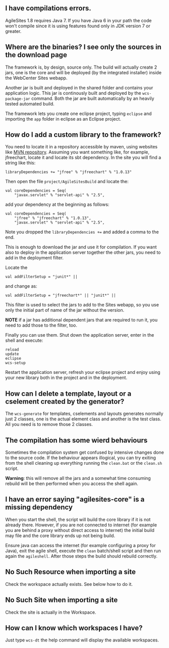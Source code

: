 ## I have compilations errors.

AgileSites 1.8 requires Java 7. If you have Java 6 in your path the code won't compile since it is using features found only in JDK version 7 or greater. 

## Where are the binaries? I see only the sources in the download page

The framework is, by design, source only. The build will actually create 2 jars, one is the core and will be deployed (by the integrated installer) inside the WebCenter Sites webapp. 

Another jar is built and deployed in the shared folder and contains your application logic. This jar is continously built and deployed by the `wcs-package-jar` command. Both the jar are built automatically by an heavily tested automated build.

The framework lets you create one eclipse project, typing `eclipse` and importing the `app` folder in eclipse as an Eclipse project.

## How do I add a custom library to the framework?

You need to locate it in a repository accessible by maven, using websites like [MVN repository](http://mvnrepository.com). Assuming you want something like, for example, jfreechart, locate it and locate its sbt dependency. In the site you will find a string like this:

```
libraryDependencies += "jfree" % "jfreechart" % "1.0.13"         
```

Then open the file `project/AgileSitesBuild` and  locate the:

```
val coreDependencies = Seq(
    "javax.servlet" % "servlet-api" % "2.5",
```

add your dependency at the beginning as follows:

```
val coreDependencies = Seq(
    "jfree" % "jfreechart" % "1.0.13",
    "javax.servlet" % "servlet-api" % "2.5",
```

Note you dropped the `libraryDependencies +=` and added a comma to the end.

This is enough to download the jar and use it for compilation.  If you want also to deploy in the application server together the other jars, you need to add in the deployment filter.

Locate the 

```
val addFilterSetup = "junit*" ||
```

and change as:

```
val addFilterSetup = "jfreechart*" || "junit*" ||
```

This filter is used to select the jars to add to the Sites webapp, so you use only the initial part of name of the jar without the version.

**NOTE** if a jar has additional dependent jars that are required to run it, you need to add those to the filter, too.

Finally you can use them. Shut down the application server, enter in the shell and execute:

```
reload
update
eclipse
wcs-setup
```

Restart the application server, refresh your eclipse project and enjoy using your new library both in the project and in the deployment.

## How can I delete a template, layout or a cselement created by the generator?

The `wcs-generate` for templates, cselements and layouts generates normally just 2 classes, one is the actual element class and another is the test class. All you need is to remove those 2 classes.

## The compilation has some wierd behaviours

Sometimes the compilation system get confused by intensive changes done to the source code. If the behaviour appears illogical, you can try exiting from the shell cleaning up everything running the `clean.bat` or the `clean.sh` script.

**Warning**: this will remove all the jars and a somewhat time consuming rebuild will be then performed when you access the shell again.

## I have an error saying "agilesites-core" is a missing dependency

When you start the shell, the script will build the core library if it is not already there. However, if you are not connected to internet (for example you are behind a proxy without direct access to internet) the initial build may file and the core library ends up not being build.

Ensure java can access the internet (for example configuring a proxy for Java), exit the agile shell, execute the `clean` batch/shell script and then run again the `agileshell`.  After those steps the build should rebuild correctly.

## No Such Resource when importing a site

Check the workspace actually exists. See below how to do it.

## No Such Site when importing a site

Check the site is actually in the Workspace.

## How can I know which workspaces  I have?

Just type `wcs-dt` the help command will display the available workspaces.
